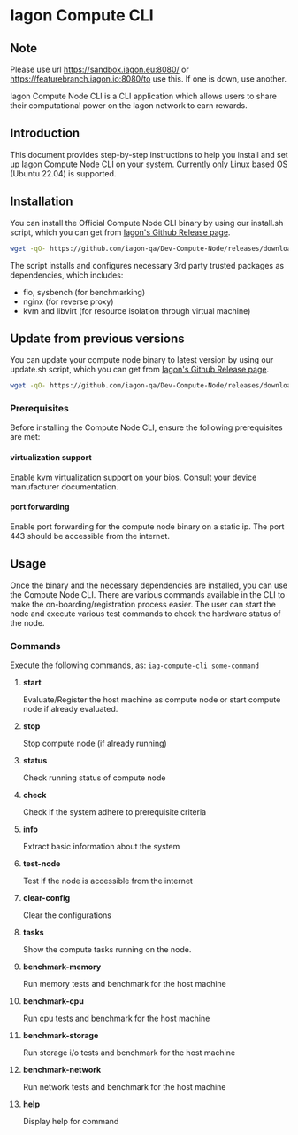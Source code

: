 # Iagon Compute CLI
## Note
Please use url https://sandbox.iagon.eu:8080/ or https://featurebranch.iagon.io:8080/to use this. If one is down, use another.

Iagon Compute Node CLI is a CLI application which allows users to share their computational power on the Iagon network to earn rewards.

## Introduction

This document provides step-by-step instructions to help you install and set up Iagon Compute Node CLI on your system. Currently only Linux based OS (Ubuntu 22.04) is supported.

## Installation

You can install the Official Compute Node CLI binary by using our install.sh script, which you can get from [Iagon's Github Release page](https://github.com/iagon-qa/Dev-Compute-Node/releases).

```bash
wget -qO- https://github.com/iagon-qa/Dev-Compute-Node/releases/download/v0.5.0/install.sh | sudo bash
```

The script installs and configures necessary 3rd party trusted packages as dependencies, which includes:

- fio, sysbench (for benchmarking)
- nginx (for reverse proxy)
- kvm and libvirt (for resource isolation through virtual machine)

## Update from previous versions

You can update your compute node binary to latest version by using our update.sh script, which you can get from [Iagon's Github Release page](https://github.com/iagon-qa/Dev-Compute-Node/releases).

```bash
wget -qO- https://github.com/iagon-qa/Dev-Compute-Node/releases/download/v0.5.0/update.sh | sudo bash
```

### Prerequisites

Before installing the Compute Node CLI, ensure the following prerequisites are met:

#### virtualization support

Enable kvm virtualization support on your bios. Consult your device manufacturer documentation.

#### port forwarding

Enable port forwarding for the compute node binary on a static ip. The port 443 should be accessible from the internet.

## Usage

Once the binary and the necessary dependencies are installed, you can use the Compute Node CLI. There are various commands available in the CLI to make the on-boarding/registration process easier. The user can start the node and execute various test commands to check the hardware status of the node.

### Commands

Execute the following commands, as: `iag-compute-cli some-command`

1. **start**

   Evaluate/Register the host machine as compute node or start compute node if already evaluated.

2. **stop**

   Stop compute node (if already running)

3. **status**

   Check running status of compute node

4. **check**

   Check if the system adhere to prerequisite criteria

5. **info**

   Extract basic information about the system

6. **test-node**

   Test if the node is accessible from the internet

7. **clear-config**

   Clear the configurations

8. **tasks**

   Show the compute tasks running on the node.

9. **benchmark-memory**

   Run memory tests and benchmark for the host machine

10. **benchmark-cpu**

    Run cpu tests and benchmark for the host machine

11. **benchmark-storage**

    Run storage i/o tests and benchmark for the host machine

12. **benchmark-network**

    Run network tests and benchmark for the host machine

13. **help**

    Display help for command
